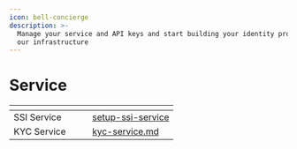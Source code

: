 ```yaml
---
icon: bell-concierge
description: >-
  Manage your service and API keys and start building your identity product on
  our infrastructure
---
```


# Service

<table data-card-size="large" data-view="cards"><thead><tr><th></th><th></th><th></th><th data-hidden data-card-target data-type="content-ref"></th></tr></thead><tbody><tr><td>SSI Service</td><td></td><td></td><td><a href="../../hypersign-ssi/setup-ssi-service/">setup-ssi-service</a></td></tr><tr><td>KYC Service</td><td></td><td></td><td><a href="../../hypersign-kyc/integrations/kyc-service.md">kyc-service.md</a></td></tr></tbody></table>

